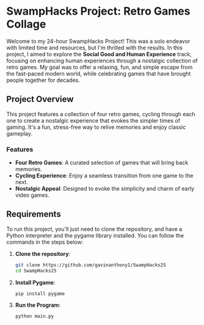 # SwampHacks Project: Retro Games Collage

Welcome to my 24-hour SwampHacks Project! This was a solo endeavor with limited time and resources, but I'm thrilled with the results. In this project, I aimed to explore the **Social Good and Human Experience** track, focusing on enhancing human experiences through a nostalgic collection of retro games. My goal was to offer a relaxing, fun, and simple escape from the fast-paced modern world, while celebrating games that have brought people together for decades.

## Project Overview

This project features a collection of four retro games, cycling through each one to create a nostalgic experience that evokes the simpler times of gaming. It's a fun, stress-free way to relive memories and enjoy classic gameplay.

### Features
- **Four Retro Games**: A curated selection of games that will bring back memories.
- **Cycling Experience**: Enjoy a seamless transition from one game to the next.
- **Nostalgic Appeal**: Designed to evoke the simplicity and charm of early video games.

## Requirements

To run this project, you'll just need to clone the repository, and have a Python interpreter and the pygame library installed. You can follow the commands in the steps below:
1. **Clone the repository**:
   ```bash
   git clone https://github.com/gavinanthony1/SwampHacks25
   cd SwampHacks25
2. **Install Pygame**:
    ```bash
   pip install pygame
3. **Run the Program**:<br />
    ```bash
   python main.py
